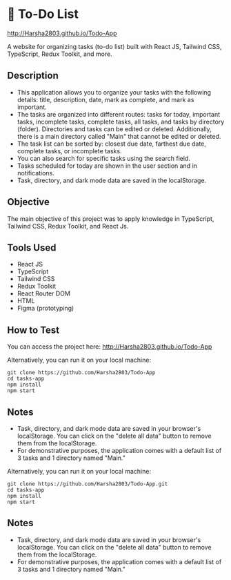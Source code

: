 # 📅 To-Do List

http://Harsha2803.github.io/Todo-App

A website for organizing tasks (to-do list) built with React JS, Tailwind CSS, TypeScript, Redux Toolkit, and more.

## Description

- This application allows you to organize your tasks with the following details: title, description, date, mark as complete, and mark as important.
- The tasks are organized into different routes: tasks for today, important tasks, incomplete tasks, complete tasks, all tasks, and tasks by directory (folder). Directories and tasks can be edited or deleted. Additionally, there is a main directory called "Main" that cannot be edited or deleted.
- The task list can be sorted by: closest due date, farthest due date, complete tasks, or incomplete tasks.
- You can also search for specific tasks using the search field.
- Tasks scheduled for today are shown in the user section and in notifications.
- Task, directory, and dark mode data are saved in the localStorage.

## Objective

The main objective of this project was to apply knowledge in TypeScript, Tailwind CSS, Redux Toolkit, and React Js.

## Tools Used

- React JS
- TypeScript
- Tailwind CSS
- Redux Toolkit
- React Router DOM
- HTML
- Figma (prototyping)

## How to Test

You can access the project here: http://Harsha2803.github.io/Todo-App

Alternatively, you can run it on your local machine:

``` 
git clone https://github.com/Harsha2803/Todo-App
cd tasks-app
npm install
npm start
```

## Notes

- Task, directory, and dark mode data are saved in your browser's localStorage. You can click on the "delete all data" button to remove them from the localStorage.
- For demonstrative purposes, the application comes with a default list of 3 tasks and 1 directory named "Main."

Alternatively, you can run it on your local machine:

``` 
git clone https://github.com/Harsha2803/Todo-App.git
cd tasks-app
npm install
npm start
```

## Notes

- Task, directory, and dark mode data are saved in your browser's localStorage. You can click on the "delete all data" button to remove them from the localStorage.
- For demonstrative purposes, the application comes with a default list of 3 tasks and 1 directory named "Main."
